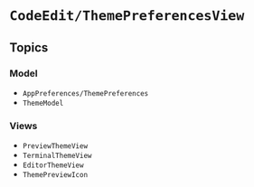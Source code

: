# ``CodeEdit/ThemePreferencesView``

## Topics

### Model

- ``AppPreferences/ThemePreferences``
- ``ThemeModel``

### Views

- ``PreviewThemeView``
- ``TerminalThemeView``
- ``EditorThemeView``
- ``ThemePreviewIcon``
